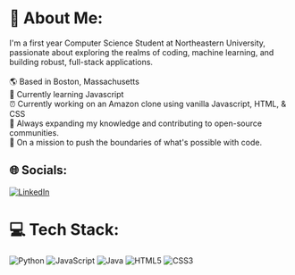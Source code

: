 # 💫 About Me:
I'm a first year Computer Science Student at Northeastern University, passionate about exploring the realms of coding, machine learning, and building robust, full-stack applications.
  <br/>
  <br/>🌎  Based in Boston, Massachusetts
  <br/>🔭  Currently learning Javascript
  <br/>⏰  Currently working on an Amazon clone using vanilla Javascript, HTML, & CSS
  <br/>🌱  Always expanding my knowledge and contributing to open-source communities.
  <br/>🚀  On a mission to push the boundaries of what's possible with code.

## 🌐 Socials:
[![LinkedIn](https://img.shields.io/badge/LinkedIn-%230077B5.svg?logo=linkedin&logoColor=white)](https://linkedin.com/in/zoheb-akhtar-593051284) 

# 💻 Tech Stack:
![Python](https://img.shields.io/badge/python-3670A0?style=for-the-badge&logo=python&logoColor=ffdd54) ![JavaScript](https://img.shields.io/badge/javascript-%23323330.svg?style=for-the-badge&logo=javascript&logoColor=%23F7DF1E) ![Java](https://img.shields.io/badge/java-%23ED8B00.svg?style=for-the-badge&logo=openjdk&logoColor=white) ![HTML5](https://img.shields.io/badge/html5-%23E34F26.svg?style=for-the-badge&logo=html5&logoColor=white) ![CSS3](https://img.shields.io/badge/css3-%231572B6.svg?style=for-the-badge&logo=css3&logoColor=white)


<!-- Proudly created with GPRM ( https://gprm.itsvg.in ) -->


